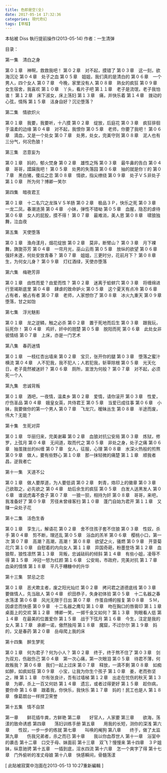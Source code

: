 ```yaml
---
title: 色即是空(全)
date: 2017-05-14 17:32:36
categories: 現代奇幻
tags: [草榴]
---
```

本帖被 Diss 執行提前操作(2013-05-14)
作者：一生清弹

目录：

第一集　清白之身

第０１章　神啊，救救我吧！
第０２章　对不起，摸错了
第０３章　这一刻，欲海沉沦
第０４章　处子之血
第０５章　姐姐，我们真的是清白的
第０６章　一个男人，四个女人
第０７章　今晚，家里没有人
第０８章　熟女的疯狂
第０９章　女生宿舍，我喜欢
第１０章　丫头，看片子吧
第１１章　老子是流氓，老子我怕谁！
第１２章　床下淑女，床上荡妇
第１３章　痛，并快乐着
第１４章　拨动的心弦，情殇
第１５章　洁身自好？沉沦堕落？


第二集　情欲炽火

第０１章　我要，我要听，十八摸
第０２章　绽放，后庭花
第０３章　疯狂徘徊于温柔的边缘
第０４章　对不起，我恨你
第０５章　老师，你要了我吧！
第０６章　滴血，又是一个处女
第０７章　处男，处女，完美守则
第０８章　泥人也有三分气，何况色狼！


第三集　恣意妄为

第０１章　妈的，郁火焚身
第０２章　雄性之殇
第０３章　最牛鼻的告白
第０４章　哥哥，蹂躏我吧！
第０５章　处男的失落园
第０６章　抽的就是你丫的
第０７章　黑白猪，傻瓜之恋
第０８章　情欲，指尖缭绕
第０９章　处子ＶＳ非处子
第１０章　所为何？博卿一笑尔


第四集　暗夜君王

第０１章　十二名穴之龙珠ＶＳ羊肠
第０２章　极品３Ｐ，快乐之死
第０３章　一龙二凤，春潮涟漪
第０４章　小妹，弹性不错呦
第０５章　血腥，隐忍的虐待
第０６章　女人的屁股，摸不得！
第０７章　最难消，美人恩
第０８章　啸狼独舞，泣血夜


第五集　天使堕落

第０１章　渔舟漾月，烟花绽放
第０２章　莫非，断臂山？
第０３章　月下裸舞，旖旎芬芳
第０４章　一帘月光，巫山云雨
第０５章　放纵的欲望
第０６章　强奸未遂，何处安放青春？
第０７章　姐姐，三更时分，花前月下？
第０８章　生，为何女儿身？
第０９章　灯红酒绿，天使亦堕落


第六集　梅艳芳菲

第０１章　由性而爱？由爱而性？
第０２章　迷离于蛤蚌穴
第０３章　将缠绵进行至竭斯底里
第０４章　肆虐的致命妒火
第０５章　这个夏天有点冷
第０６章　占有者，被占有者
第０７章　老师，人家想你了
第０８章　冰火九重天
第０９章　堕落，甘之如饴


第七集　浮光魅影

第０１章　龙之逆鳞，触之必杀
第０２章　置于死地而后生
第０３章　跟我玩，玩死你！
第０４章　鸡奸，奸中的翘楚
第０５章　脱阳而死
第０６章　此处女非彼情结
第０７章　上床，亦是一门艺术


第八集　春药迷情

第０１章　一枝红杏出墙来
第０２章　宝贝，张开你的腿
第０３章　堕落之蜜汁横流
第０４章　人不犯我，我不犯人；人若犯我，斩草除根
第０５章　光天化日，老子竟然被迷奸？
第０６章　厕所，宣泄为何般？
第０７章　对不起，必须死一个人


第九集　忠诚背叛

第０１章　酒吧，一夜情，温柔乡
第０２章　爱情，请你滚开
第０３章　性爱，疗伤圣品
第０４章　娥皇女英，共侍君王
第０５章　当爱已成往事
第０６章　小妹，我要做你的第一个男人
第０７章　飞龙穴，暧昧丛生
第０８章　半途而废，伟大？无能？


第十集　生死对弈

第０１章　华丽归来，完美谢幕
第０２章　血狼对抗公安局
第０３章　炼狱，修罗，上弦月
第０４章　无间道，取而代之
第０５章　非处之身，处子之痛
第０６章　抽茧拨丝的纠缠
第０７章　女人，征服，心理
第０８章　水深火热般的煎熬
第０９章　做人，要有些野心
第１０章　那一抹轻微的痛楚
第１１章　顺我者昌，逆我者亡


第十一集　天道不公

第０１章　做人要厚道，为人要低调
第０２章　刺青，烙印上的徽章
第０３章　己欲取之，必先欲之
第０４章　劫后余生的疯狂
第０５章　白发人送黑发人
第０６章　谁说虎毒不食子
第０７章　一狼一狈，相持为奸
第０８章　哥哥，来吧，我准备好了
第０９章　芳径未曾缘客扫
第１０章　蓬门自始为君开
第１１章　又赚一朵处子花


第十二集　活色生香

第０１章　孪生儿，解语花
第０２章　舍不住孩子套不住狼
第０３章　性奴，杀手
第０４章　剪不断，理还乱
第０５章　浴血的羔羊
第０６章　樱桃小口，第一次
第０７章　高潮？高潮，高潮！
第０８章　欲望之火，骚燃
第０９章　开垦菊花穴
第１０章　自慰着的内向女人
第１１章　异国奇葩，粉墨登场
第１２章　血狼帮，狼性凛然
第１３章　背叛，忠诚砝码的倾斜
第１４章　有些小姐，凌辱不得
第１５章　冲冠一怒为红颜
第１６章　公安局，市政府，完美对抗
第１７章　血染的情愫
第１８章　平凡于糟糠中的升华


第十三集　禁忌之恋

第０１章　恶犬欺主者，废之阳光灿烂
第０２章　拷问君之道德底线
第０３章　要做情人，先当敌人
第０４章　织田恭子，失身初体验
第０５章　十二名器之春水荡漾
第０６章　风光无限于日出
第０７章　作茧自缚的报复
第０８章　ＳＭ，因虐恋而快感
第０９章　十二名器之鹰勾
第１０章　吻在胸口的唇膏印
第１１章　桌面上的交欢
第１２章　博卿一笑，一掷千金又如何？
第１３章　狗眼看人低
第１４章　在最美的位置爱你
第１５章　战于下弦月
第１６章　今生，注定是我的女人
第１７章　承卿一诺，傲然独闯
第１８章　魔窟，不过尔尔
第１９章　妈的，又是春药
第２０章　岳母爬上我的床


第十四集　醉生梦死

第０１章　何为君子？何为小人？
第０２章　终于，终于熬不住了
第０３章　剑为双刃，伤敌伤己
第０４章　第一次心痛，第一次眼泪
第０５章　待君不薄，何故叛我？
第０６章　我们一起上过床
第０７章　释放，一滴不剩
第０８章　如痴如醉，如疯如狂
第０９章　小宝，让我为你生个孩子
第１０章　姜，老而弥坚之，辣
第１１章　尔有张良计，吾有过墙梯
第１２章　出走在忧伤的秋天
第１３章　为卿，杀上一百又何妨
第１４章　遗忘，或者过得更好
第１５章　趁你病，要你命
第１６章　跟着我，你快乐，我快乐
第１７章　妈的！民工也是人
第１８章　像葛朗台一样捍卫荣誉


第十五集　情不自禁

第一章　　鲜花插牛粪，方鲜艳
第二章　　好官人，人家要
第三章　　欲海，荡漾的致命诱惑
第四章　　荡妇训练手册
第五章　　用我的长短，测你的深浅
第六章　　性奴，一步一步的练就
第七章　　叫唤的阉狗
第八章　　终于，做了太监
第九章　　伤我兄弟者，杀之而已
第十章　　我以你血荐世人
第十一章　浴室中的袭击
第十二章　口交于母、妹面前
第十三章　双飞？慢慢来
第十四章　３Ｐ姐妹，纵意驰骋
第十五章　一插到底，淫水四流
第十六章　怎一个爽字了得
第十七章　门外偷听的准丈母娘
第十八章　快感瞬间，骨髓荡漾


[ 此貼被寂寞中泡面在2013-05-13 10:27重新編輯 ]